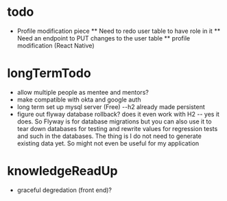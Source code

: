 # todo

* Profile modification piece
** Need to redo user table to have role in it
** Need an endpoint to PUT changes to the user table
** profile modification (React Native)
 
# longTermTodo

* allow multiple people as mentee and mentors?
* make compatible with okta and google auth
* long term set up mysql server (Free) --h2 already made persistent
* figure out flyway database rollback? does it even work with H2 -- yes it does. So Flyway is for database migrations but you can also use it to tear down databases for testing and rewrite values for regression tests and such in the databases. The thing is I do not need to generate existing data yet. So might not even be useful for my application



# knowledgeReadUp

* graceful degredation (front end)?